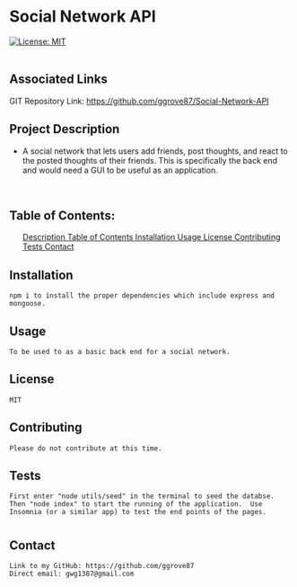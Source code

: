 <h1>Social Network API</h1> 
    
[![License: MIT](https://img.shields.io/badge/License-MIT-yellow.svg)](https://opensource.org/licenses/MIT)  
  <br>
  
  ## <h2 id = "associatedLinks"> Associated Links </h2> 

GIT Repository Link: https://github.com/ggrove87/Social-Network-API


  ## <h2 id = "projectDescription"> Project Description </h2>
  
  * A social network that lets users add friends, post thoughts, and react to the posted thoughts of their friends.  This is specifically the back end and would need a GUI to be useful as an application.
  <br>
  
  ## <h2 id = "tableOfContents"> Table of Contents: </h2>
  <ol>
  <a href="#projectDescription">Description </a>
  <a href="#tableOfContents">Table of Contents </a>
  <a href="#installation">Installation </a>
  <a href="#usage">Usage </a>
  <a href="#license">License </a>
  <a href="#contributing">Contributing </a>
  <a href="#tests">Tests </a>
  <a href="#questions">Contact </a>
  </ol>
  
  ## <h2 id = "installation">Installation </h2>
    npm i to install the proper dependencies which include express and mongoose.
  ## <h2 id = "usage"> Usage </h2>
    To be used to as a basic back end for a social network.
  ## <h2 id ="license"> License </h2>
    MIT
  ## <h2 id="contributing"> Contributing </h2>
    Please do not contribute at this time.
  ## <h2 id="tests"> Tests </h2>
    First enter "node utils/seed" in the terminal to seed the databse. Then "node index" to start the running of the application.  Use Insomnia (or a similar app) to test the end points of the pages.
  # <h2 id="questions">Contact</h2>
    Link to my GitHub: https://github.com/ggrove87
    Direct email: gwg1387@gmail.com
  